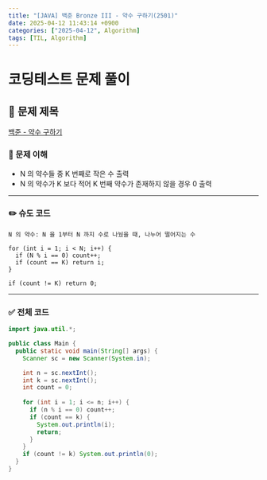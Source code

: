 ```yaml
---
title: "[JAVA] 백준 Bronze III - 약수 구하기(2501)"
date: 2025-04-12 11:43:14 +0900
categories: ["2025-04-12", Algorithm]
tags: [TIL, Algorithm]
---
```

# 코딩테스트 문제 풀이

## 📘 문제 제목
[백준 - 약수 구하기](https://www.acmicpc.net/problem/2501)

### 🧠 문제 이해
- N 의 약수들 중 K 번째로 작은 수 출력
- N 의 약수가 K 보다 적어 K 번째 약수가 존재하지 않을 경우 0 출력

---

### ✏️ 슈도 코드

```plaintext
N 의 약수: N 을 1부터 N 까지 수로 나눴을 때, 나누어 떨어지는 수

for (int i = 1; i < N; i++) {
  if (N % i == 0) count++;
  if (count == K) return i;
}

if (count != K) return 0;
```

---

### ✅ 전체 코드
```java
import java.util.*;

public class Main {
  public static void main(String[] args) {
    Scanner sc = new Scanner(System.in);

    int n = sc.nextInt();
    int k = sc.nextInt();
    int count = 0;
    
    for (int i = 1; i <= n; i++) {
      if (n % i == 0) count++;
      if (count == k) {
        System.out.println(i);
        return;
      }
    }
    if (count != k) System.out.println(0);
  }
}
```
